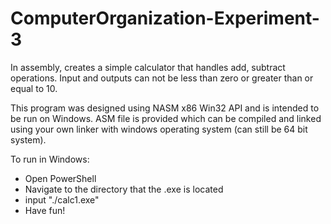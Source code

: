 # ComputerOrganization-Experiment-3
In assembly, creates a simple calculator that handles add, subtract operations. Input and outputs can not be less than zero or greater than or equal to 10.

This program was designed using NASM x86 Win32 API and is intended to be run on Windows.
ASM file is provided which can be compiled and linked using your own linker with windows operating system (can still be 64 bit system).

To run in Windows:
 - Open PowerShell
 - Navigate to the directory that the .exe is located
 - input "./calc1.exe"
 - Have fun!
